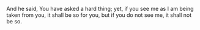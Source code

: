 And he said, You have asked a hard thing; yet, if you see me as I am being taken from you, it shall be so for you, but if you do not see me, it shall not be so.
